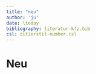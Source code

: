```yaml
---
title: "neu"
author: 'ju'
date: \today
bibliography: literatur-kfz.bib
csl: zitierstil-number.csl
---
```

<!-----------------------------------------------------------------------
ju 5-2-24 neu.md
pandoc neu.md -o neu.html -c inhalt.css --mathjax
------------------------------------------------------------------------->
# Neu
